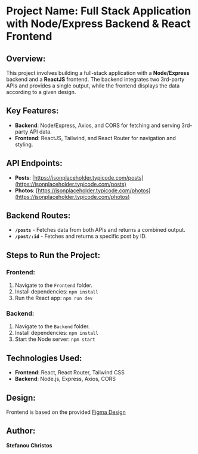 # Project Name: Full Stack Application with Node/Express Backend & React Frontend

## Overview:
This project involves building a full-stack application with a **Node/Express** backend and a **ReactJS** frontend. The backend integrates two 3rd-party APIs and provides a single output, while the frontend displays the data according to a given design.

## Key Features:
- **Backend**: Node/Express, Axios, and CORS for fetching and serving 3rd-party API data.
- **Frontend**: ReactJS, Tailwind, and React Router for navigation and styling.

## API Endpoints:
- **Posts**: [https://jsonplaceholder.typicode.com/posts](https://jsonplaceholder.typicode.com/posts)
- **Photos**: [https://jsonplaceholder.typicode.com/photos](https://jsonplaceholder.typicode.com/photos)

## Backend Routes:
- **`/posts`** - Fetches data from both APIs and returns a combined output.
- **`/post/:id`** - Fetches and returns a specific post by ID.

## Steps to Run the Project:

### Frontend:
1. Navigate to the `Frontend` folder.
2. Install dependencies: `npm install`
3. Run the React app: `npm run dev`

### Backend:
1. Navigate to the `Backend` folder.
2. Install dependencies: `npm install`
3. Start the Node server: `npm start`

## Technologies Used:
- **Frontend**: React, React Router, Tailwind CSS
- **Backend**: Node.js, Express, Axios, CORS

## Design:
Frontend is based on the provided [Figma Design](https://www.figma.com/design/iuUqPGo4UHyJsmdjScdVNZ/)

## Author:
**Stefanou Christos**
